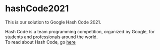 # hashCode2021
This is our solution to Google Hash Code 2021.

Hash Code is a team programming competition, organized by Google, for students and professionals around the world.\
To read about Hash Code, go [here](https://codingcompetitions.withgoogle.com/hashcode/)

